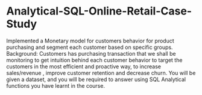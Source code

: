 # Analytical-SQL-Online-Retail-Case-Study
Implemented a Monetary model for customers behavior for product purchasing and segment each customer based on specific groups.
Background: Customers has purchasing transaction that we shall be monitoring to get intuition behind each customer behavior to target the customers in the most efficient and proactive way, to increase sales/revenue , improve customer retention and decrease churn. You will be given a dataset, and you will be required to answer using SQL Analytical functions you have learnt in the course.

